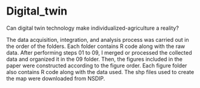 # Digital_twin
Can digital twin technology make individualized-agriculture a reality?

The data acquisition, integration, and analysis process was carried out in the order of the folders. Each folder contains R code along with the raw data. After performing steps 01 to 09, I merged or processed the collected data and organized it in the 09 folder. Then, the figures included in the paper were constructed according to the figure order. Each figure folder also contains R code along with the data used. The shp files used to create the map were downloaded from NSDIP.
